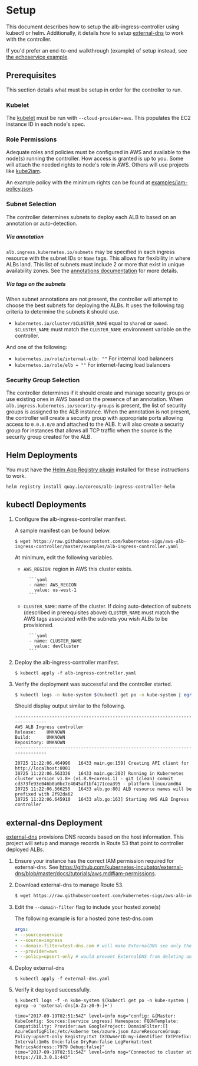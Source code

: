 # Setup

This document describes how to setup the alb-ingress-controller using kubectl or helm. Additionally, it details how to setup [external-dns](https://github.com/kubernetes-incubator/external-dns) to work with the controller.

If you'd prefer an end-to-end walkthrough (example) of setup instead, see [the echoservice example](walkthrough.md).

## Prerequisites

This section details what must be setup in order for the controller to run.

### Kubelet

The [kubelet](https://kubernetes.io/docs/reference/command-line-tools-reference/kubelet/) must be run with `--cloud-provider=aws`. This populates the EC2 instance ID in each node's spec.

### Role Permissions

Adequate roles and policies must be configured in AWS and available to the node(s) running the controller. How access is granted is up to you. Some will attach the needed rights to node's role in AWS. Others will use projects like [kube2iam](https://github.com/jtblin/kube2iam).

An example policy with the minimum rights can be found at [examples/iam-policy.json](../examples/iam-policy.json).

### Subnet Selection

The controller determines subnets to deploy each ALB to based on an annotation or auto-detection.

##### Via annotation

`alb.ingress.kubernetes.io/subnets` may be specified in each ingress resource with the subnet IDs or `Name` tags. This allows for flexibility in where ALBs land. This list of subnets must include 2 or more that exist in unique availability zones. See the [annotations documentation](ingress-resources.md#annotations) for more details.

##### Via tags on the subnets

When subnet annotations are not present, the controller will attempt to choose the best subnets for deploying the ALBs. It uses the following tag criteria to determine the subnets it should use.

- `kubernetes.io/cluster/$CLUSTER_NAME` equal to `shared` or `owned`. `$CLUSTER_NAME` must match the `CLUSTER_NAME` environment variable on the controller.

And one of the following:

- `kubernetes.io/role/internal-elb: ""` For internal load balancers
- `kubernetes.io/role/elb = ""` For internet-facing load balancers

### Security Group Selection

The controller determines if it should create and manage security groups or use existing ones in AWS based on the presence of an annotation. When `alb.ingress.kubernetes.io/security-groups` is present, the list of security groups is assigned to the ALB instance. When the annotation is not present, the controller will create a security group with appropriate ports allowing access to `0.0.0.0/0` and attached to the ALB. It will also create a security group for instances that allows all TCP traffic when the source is the security group created for the ALB.

## Helm Deployments

You must have the [Helm App Registry plugin](https://coreos.com/apps) installed for these instructions to work.

```
helm registry install quay.io/coreos/alb-ingress-controller-helm
```

## kubectl Deployments

1.  Configure the alb-ingress-controller manifest.

    A sample manifest can be found below.

    ```
    $ wget https://raw.githubusercontent.com/kubernetes-sigs/aws-alb-ingress-controller/master/examples/alb-ingress-controller.yaml
    ```

    At minimum, edit the following variables.

    - `AWS_REGION`: region in AWS this cluster exists.

          	```yaml
          	- name: AWS_REGION
          	  value: us-west-1
          	```

    - `CLUSTER_NAME`: name of the cluster. If doing auto-detection of subnets (described in prerequisites above) `CLUSTER_NAME` must match the AWS tags associated with the subnets you wish ALBs to be provisioned.

          	```yaml
          	- name: CLUSTER_NAME
          	  value: devCluster
          	```

1.  Deploy the alb-ingress-controller manifest.

    ```
    $ kubectl apply -f alb-ingress-controller.yaml
    ```

1.  Verify the deployment was successful and the controller started.

    ```bash
    $ kubectl logs -n kube-system $(kubectl get po -n kube-system | egrep -o alb-ingress[a-zA-Z0-9-]+)
    ```

    Should display output similar to the following.

    ```
    -------------------------------------------------------------------------------
    AWS ALB Ingress controller
    Release:    UNKNOWN
    Build:      UNKNOWN
    Repository: UNKNOWN
    -------------------------------------------------------------------------------

    I0725 11:22:06.464996   16433 main.go:159] Creating API client for http://localhost:8001
    I0725 11:22:06.563336   16433 main.go:203] Running in Kubernetes cluster version v1.8+ (v1.8.9+coreos.1) - git (clean) commit cd373fe93e046b0a0bc7e4045af1bf4171cea395 - platform linux/amd64
    I0725 11:22:06.566255   16433 alb.go:80] ALB resource names will be prefixed with 2f92da62
    I0725 11:22:06.645910   16433 alb.go:163] Starting AWS ALB Ingress controller
    ```

## external-dns Deployment

[external-dns](https://github.com/kubernetes-incubator/external-dns) provisions DNS records based on the host information. This project will setup and manage records in Route 53 that point to controller deployed ALBs.

1.  Ensure your instance has the correct IAM permission required for external-dns. See https://github.com/kubernetes-incubator/external-dns/blob/master/docs/tutorials/aws.md#iam-permissions.

1.  Download external-dns to manage Route 53.

    ```bash
    $ wget https://raw.githubusercontent.com/kubernetes-sigs/aws-alb-ingress-controller/master/examples/external-dns.yaml
    ```

1.  Edit the `--domain-filter` flag to include your hosted zone(s)

    The following example is for a hosted zone test-dns.com

    ```yaml
    args:
    - --source=service
    - --source=ingress
    - --domain-filter=test-dns.com # will make ExternalDNS see only the hosted zones matching provided domain, omit to process all available hosted zones
    - --provider=aws
    - --policy=upsert-only # would prevent ExternalDNS from deleting any records, omit to enable full synchronization
    ```

1.  Deploy external-dns

    ```
    $ kubectl apply -f external-dns.yaml
    ```

1.  Verify it deployed successfully.

    ```
    $ kubectl logs -f -n kube-system $(kubectl get po -n kube-system | egrep -o 'external-dns[A-Za-z0-9-]+')

    time="2017-09-19T02:51:54Z" level=info msg="config: &{Master: KubeConfig: Sources:[service ingress] Namespace: FQDNTemplate: Compatibility: Provider:aws GoogleProject: DomainFilter:[] AzureConfigFile:/etc/kuberne tes/azure.json AzureResourceGroup: Policy:upsert-only Registry:txt TXTOwnerID:my-identifier TXTPrefix: Interval:1m0s Once:false DryRun:false LogFormat:text MetricsAddress::7979 Debug:false}"
    time="2017-09-19T02:51:54Z" level=info msg="Connected to cluster at https://10.3.0.1:443"
    ```
